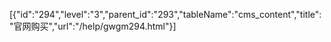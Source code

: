 [{"id":"294","level":"3","parent_id":"293","tableName":"cms_content","title":"官网购买","url":"/help/gwgm294.html"}]